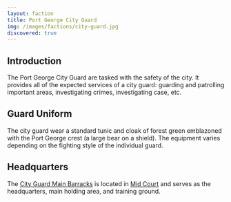 ```yaml
---
layout: faction
title: Port George City Guard
img: /images/factions/city-guard.jpg
discovered: true
---
```

## Introduction
The Port George City Guard are tasked with the safety of the city. It provides all of the expected services of a city guard: guarding and patrolling important areas, investigating crimes, investigating case, etc.

## Guard Uniform
The city guard wear a standard tunic and cloak of forest green emblazoned with the Port George crest (a large bear on a shield). The equipment varies depending on the fighting style of the individual guard.

## Headquarters
The [City Guard Main Barracks]({{site.baseurl}}/locations/city-guard-main-barracks/) is located in [Mid Court]({{site.baseurl}}/locations/mid-court/) and serves as the headquarters, main holding area, and training ground.
